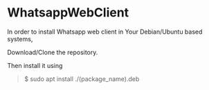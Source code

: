 # WhatsappWebClient


In order to install Whatsapp web client in Your Debian/Ubuntu based systems,

Download/Clone the repository.

Then install it using 

> $ sudo apt install ./(package_name).deb

